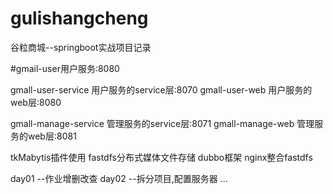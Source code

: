 # gulishangcheng
谷粒商城--springboot实战项目记录

#gmail-user用户服务:8080

gmall-user-service 用户服务的service层:8070
gmall-user-web 用户服务的web层:8080

gmall-manage-service 管理服务的service层:8071
gmall-manage-web 管理服务的web层:8081

tkMabytis插件使用
fastdfs分布式媒体文件存储
dubbo框架
nginx整合fastdfs


day01 --作业增删改查
day02 --拆分项目,配置服务器
...